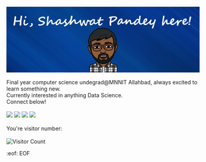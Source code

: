 ![Header image](Assets/cover.jpg)

Final year computer science undegrad@MNNIT Allahbad, always excited to learn something new.<br> 
Currently interested in anything Data Science.
<br>Connect below!
<br><br>
<a href="mailto:shashwat.pandey.1901@gmail.com"><img height='25' src="https://img.shields.io/badge/e‑mail-D14836.svg?style=for-the-badge&logo=GMail&logoColor=white"/></a>
<a href="https://instagram.com/shashwat_pandey_19"><img height='25' src="https://img.shields.io/badge/instagram-E4405F.svg?style=for-the-badge&logo=instagram&logoColor=white"/></a>
<a href="https://www.linkedin.com/in/shashwatpandey1998/"><img height='25' src="https://img.shields.io/badge/linkedin-0077B5.svg?style=for-the-badge&logo=linkedin&logoColor=white"/></a>
<a href="https://twitter.com/mrstandu33"><img height='25' src="https://img.shields.io/badge/twitter-1DA1F2.svg?style=for-the-badge&logo=twitter&logoColor=white"/></a>
<br><br>
You're visitor number:<br><br>
![Visitor Count](https://profile-counter.glitch.me/shashwat1998/count.svg)

:eof: EOF